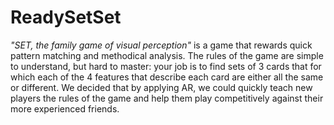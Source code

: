 # ReadySetSet

_"SET, the family game of visual perception"_ is a game that rewards quick pattern matching and methodical analysis. The rules of the game are simple to understand, but hard to master: your job is to find sets of 3 cards that for which each of the 4 features that describe each card are either all the same or different. We decided that by applying AR, we could quickly teach new players the rules of the game and help them play competitively against their more experienced friends.

